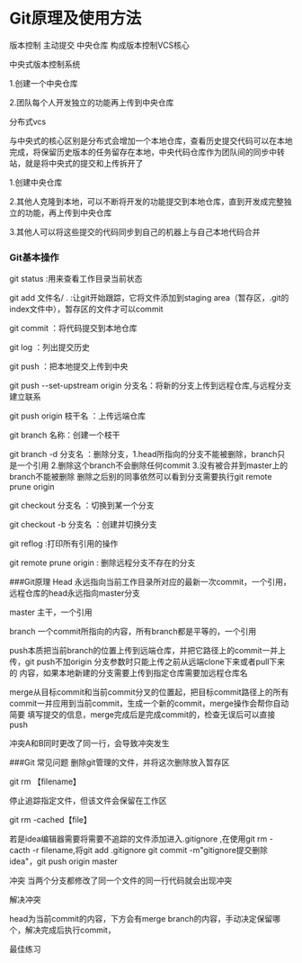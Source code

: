 # Git原理及使用方法
版本控制 主动提交 中央仓库 构成版本控制VCS核心

中央式版本控制系统

1.创建一个中央仓库

2.团队每个人开发独立的功能再上传到中央仓库

分布式vcs

与中央式的核心区别是分布式会增加一个本地仓库，查看历史提交代码可以在本地完成，将保留历史版本的任务留存在本地，中央代码仓库作为团队间的同步中转站，就是将中央式的提交和上传拆开了

1.创建中央仓库

2.其他人克隆到本地，可以不断将开发的功能提交到本地仓库，直到开发成完整独立的功能，再上传到中央仓库

3.其他人可以将这些提交的代码同步到自己的机器上与自己本地代码合并

### Git基本操作
git status :用来查看工作目录当前状态

git add 文件名/ . :让git开始跟踪，它将文件添加到staging area（暂存区，.git的index文件中），暂存区的文件才可以commit

git commit ：将代码提交到本地仓库

git log ：列出提交历史

git push ：把本地提交上传到中央 

git push --set-upstream origin 分支名：将新的分支上传到远程仓库,与远程分支建立联系

git push origin 枝干名 ：上传远端仓库

git branch  名称：创建一个枝干

git branch -d 分支名 ：删除分支，1.head所指向的分支不能被删除，branch只是一个引用 2.删除这个branch不会删除任何commit
 3.没有被合并到master上的branch不能被删除 删除之后别的同事依然可以看到分支需要执行git remote prune origin

git checkout 分支名 ：切换到某一个分支

git checkout -b 分支名 ：创建并切换分支

git reflog :打印所有引用的操作

git remote prune origin : 删除远程分支不存在的分支



 


###Git原理
Head 永远指向当前工作目录所对应的最新一次commit，一个引用，远程仓库的head永远指向master分支

master 主干，一个引用

branch 一个commit所指向的内容，所有branch都是平等的，一个引用

push本质把当前branch的位置上传到远端仓库，并把它路径上的commit一并上传，git push不加origin 分支参数时只能上传之前从远端clone下来或者pull下来的
内容，如果本地新建的分支需要上传到指定仓库需要加远程仓库名

merge从目标commit和当前commit分叉的位置起，把目标commit路径上的所有commit一并应用到当前commit，生成一个新的commit，merge操作会帮你自动简要
填写提交的信息，merge完成后是完成commit的，检查无误后可以直接push

冲突A和B同时更改了同一行，会导致冲突发生

###Git 常见问题
删除git管理的文件，并将这次删除放入暂存区

git rm 【filename】

停止追踪指定文件，但该文件会保留在工作区

git rm -cached【file】

若是idea编辑器需要将需要不追踪的文件添加进入.gitignore
,在使用git rm -cacth -r filename,将git add .gitignore
git commit -m"gitignore提交删除idea"，git push origin master

冲突 当两个分支都修改了同一个文件的同一行代码就会出现冲突

解决冲突


head为当前commit的内容，下方会有merge branch的内容，手动决定保留哪个，解决完成后执行commit，




最佳练习









